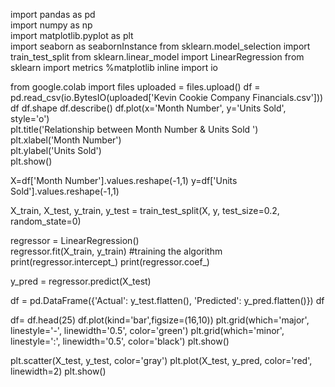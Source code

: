 import pandas as pd  
import numpy as np  
import matplotlib.pyplot as plt  
import seaborn as seabornInstance 
from sklearn.model_selection import train_test_split 
from sklearn.linear_model import LinearRegression
from sklearn import metrics
%matplotlib inline
import io

from google.colab import files
uploaded = files.upload()
df = pd.read_csv(io.BytesIO(uploaded['Kevin Cookie Company Financials.csv']))
df
df.shape
df.describe()
df.plot(x='Month Number', y='Units Sold', style='o')  
plt.title('Relationship between Month Number & Units Sold ')  
plt.xlabel('Month Number')  
plt.ylabel('Units Sold')  
plt.show()

X=df['Month Number'].values.reshape(-1,1)
y=df['Units Sold'].values.reshape(-1,1)

X_train, X_test, y_train, y_test = train_test_split(X, y, test_size=0.2, random_state=0)

regressor = LinearRegression()  
regressor.fit(X_train, y_train) #training the algorithm
print(regressor.intercept_)
print(regressor.coef_)

y_pred = regressor.predict(X_test)

df = pd.DataFrame({'Actual': y_test.flatten(), 'Predicted': y_pred.flatten()})
df

df= df.head(25)
df.plot(kind='bar',figsize=(16,10))
plt.grid(which='major', linestyle='-', linewidth='0.5', color='green')
plt.grid(which='minor', linestyle=':', linewidth='0.5', color='black')
plt.show()

plt.scatter(X_test, y_test,  color='gray')
plt.plot(X_test, y_pred, color='red', linewidth=2)
plt.show()
